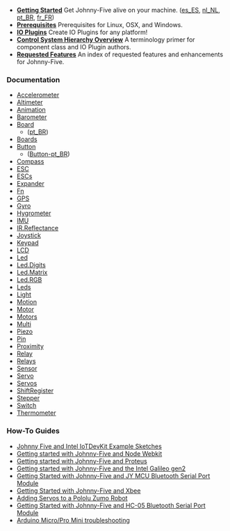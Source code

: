 <!--extract-start:guides-->

- **[Getting Started](https://github.com/rwaldron/johnny-five/wiki/Getting-Started)** Get Johnny-Five alive on your machine. ([es_ES][], [nl_NL][], [pt_BR][], [fr_FR][])
- **[Prerequisites](https://github.com/rwaldron/johnny-five/wiki/Getting-Started#prerequisites)** Prerequisites for Linux, OSX, and Windows.
- **[IO Plugins](https://github.com/rwaldron/johnny-five/wiki/IO-Plugins)** Create IO Plugins for any platform!
- **[Control System Hierarchy Overview](https://github.com/rwaldron/johnny-five/wiki/Control-System-Hierarchy-Overview)** A terminology primer for component class and IO Plugin authors.
- **[Requested Features](../Requested-Features)** An index of requested features and enhancements for Johnny-Five.

[es_ES]: https://github.com/rwaldron/johnny-five/wiki/Getting-Started-es_ES
[nl_NL]: https://github.com/rwaldron/johnny-five/wiki/Getting-Started-nl_NL
[pt_BR]: https://github.com/rwaldron/johnny-five/wiki/Getting-Started-pt_BR
[fr_FR]: https://github.com/rwaldron/johnny-five/wiki/Getting-Started-fr_FR

<!--extract-end:guides-->

### Documentation 

<!--extract-start:api-->

- [Accelerometer](https://github.com/rwaldron/johnny-five/wiki/Accelerometer)
- [Altimeter](https://github.com/rwaldron/johnny-five/wiki/Altimeter)
- [Animation](https://github.com/rwaldron/johnny-five/wiki/Animation)
- [Barometer](https://github.com/rwaldron/johnny-five/wiki/Barometer)
- [Board](https://github.com/rwaldron/johnny-five/wiki/Board) 
  - ([pt_BR][])
- [Boards](https://github.com/rwaldron/johnny-five/wiki/Boards) 
- [Button](https://github.com/rwaldron/johnny-five/wiki/Button) 
  - ([Button-pt_BR][])
- [Compass](https://github.com/rwaldron/johnny-five/wiki/Compass)
- [ESC](https://github.com/rwaldron/johnny-five/wiki/ESC)
- [ESCs](https://github.com/rwaldron/johnny-five/wiki/ESCs)
- [Expander](https://github.com/rwaldron/johnny-five/wiki/Expander)
- [Fn](https://github.com/rwaldron/johnny-five/wiki/Fn)
- [GPS](https://github.com/rwaldron/johnny-five/wiki/GPS)
- [Gyro](https://github.com/rwaldron/johnny-five/wiki/Gyro)
- [Hygrometer](https://github.com/rwaldron/johnny-five/wiki/Hygrometer)
- [IMU](https://github.com/rwaldron/johnny-five/wiki/IMU)
- [IR.Reflectance](https://github.com/rwaldron/johnny-five/wiki/IR.Reflect.Array)
- [Joystick](https://github.com/rwaldron/johnny-five/wiki/Joystick)
- [Keypad](https://github.com/rwaldron/johnny-five/wiki/Keypad)
- [LCD](https://github.com/rwaldron/johnny-five/wiki/LCD)
- [Led](https://github.com/rwaldron/johnny-five/wiki/Led)
- [Led.Digits](https://github.com/rwaldron/johnny-five/wiki/Led.Digits)
- [Led.Matrix](https://github.com/rwaldron/johnny-five/wiki/Led.Matrix)
- [Led.RGB](https://github.com/rwaldron/johnny-five/wiki/Led.RGB)
- [Leds](https://github.com/rwaldron/johnny-five/wiki/Leds)
- [Light](https://github.com/rwaldron/johnny-five/wiki/Light)
- [Motion](https://github.com/rwaldron/johnny-five/wiki/Motion)
- [Motor](https://github.com/rwaldron/johnny-five/wiki/Motor)
- [Motors](https://github.com/rwaldron/johnny-five/wiki/Motors)
- [Multi](https://github.com/rwaldron/johnny-five/wiki/Multi)
- [Piezo](https://github.com/rwaldron/johnny-five/wiki/Piezo)
- [Pin](https://github.com/rwaldron/johnny-five/wiki/Pin)
- [Proximity](https://github.com/rwaldron/johnny-five/wiki/Proximity)
- [Relay](https://github.com/rwaldron/johnny-five/wiki/Relay)
- [Relays](https://github.com/rwaldron/johnny-five/wiki/Relays)
- [Sensor](https://github.com/rwaldron/johnny-five/wiki/Sensor)
- [Servo](https://github.com/rwaldron/johnny-five/wiki/Servo)
- [Servos](https://github.com/rwaldron/johnny-five/wiki/Servos)
- [ShiftRegister](https://github.com/rwaldron/johnny-five/wiki/ShiftRegister)
- [Stepper](https://github.com/rwaldron/johnny-five/wiki/Stepper)
- [Switch](https://github.com/rwaldron/johnny-five/wiki/Switch)
- [Thermometer](https://github.com/rwaldron/johnny-five/wiki/Thermometer)


<!--extract-end:api-->

[pt_BR]: https://github.com/rwaldron/johnny-five/wiki/Board-pt_BR
[Button-pt_BR]: https://github.com/rwaldron/johnny-five/wiki/Button-pt_BR

### How-To Guides

<!--extract-start:guides-->

- [Johnny Five and Intel IoTDevKit Example Sketches](https://github.com/rwaldron/johnny-five/wiki/Johnny-Five-and-Intel-IoTDevKit-Example-Sketches)
- [Getting started with Johnny-Five and Node Webkit](https://github.com/rwaldron/johnny-five/wiki/Getting-Started-with-Johnny-Five-and-NW.js-(a.k.a.-node-webkit))
- [Getting started with Johnny-Five and Proteus](https://github.com/rwaldron/johnny-five/wiki/Getting-started-with-Johnny-Five-and-Proteus)
- [Getting started with Johnny-Five and the Intel Galileo gen2](https://github.com/rwaldron/johnny-five/wiki/Getting-started-with-Johnny-Five-and-the-Intel-Galileo-gen2)
- [Getting Started with Johnny-Five and JY MCU Bluetooth Serial Port Module](https://github.com/rwaldron/johnny-five/wiki/Getting-Started-with-Johnny-Five-and-JY-MCU-Bluetooth-Serial-Port-Module)
- [Getting Started with Johnny-Five and Xbee](https://github.com/rwaldron/johnny-five/wiki/Getting-Started-with-Johnny-Five-and-Xbee)
- [Adding Servos to a Pololu Zumo Robot](https://github.com/rwaldron/johnny-five/wiki/Adding-Servos-to-a-Pololu-Zumo-Robot)
- [Getting Started with Johnny-Five and HC-05 Bluetooth Serial Port Module](https://github.com/rwaldron/johnny-five/wiki/Getting-Started-with-Johnny-Five-and-HC-05-Bluetooth-Serial-Port-Module)
- [Arduino Micro/Pro Mini troubleshooting](https://github.com/rwaldron/johnny-five/wiki/Arduino-Micro-and-Pro-Mini-Firmata-J5-troubleshooting)

<!--extract-end:guides-->
